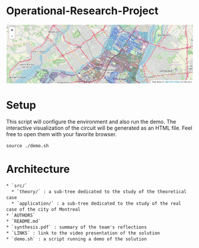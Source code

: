 # Operational-Research-Project

![](img/map_montreal.png)

# Setup

This script will configure the environment and also run the demo. The interactive visualization of the circuit will be generated as an HTML file. Feel free to open them with your favorite browser.
```
source ./demo.sh
```

# Architecture

```
* `src/`
  * `theory/` : a sub-tree dedicated to the study of the theoretical case 
  * `application/` : a sub-tree dedicated to the study of the real case of the city of Montreal 
* `AUTHORS`
* `README.md`
* `synthesis.pdf` : summary of the team's reflections 
* `LINKS` : link to the video presentation of the solution
* `demo.sh` : a script running a demo of the solution 
```